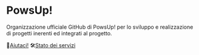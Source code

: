 # PowsUp!

Organizzazione ufficiale GitHub di PowsUp! per lo sviluppo e realizzazione di progetti inerenti ed integrati al progetto.

🐾[Aiutaci!](https://powsup.net/volunteers/)
🛠️[Stato dei servizi](https://powsup.statuspage.io/)
